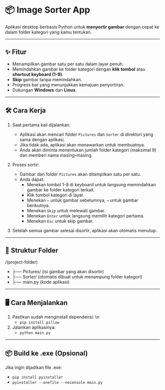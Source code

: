 # 📦 Image Sorter App

Aplikasi desktop berbasis Python untuk **menyortir gambar** dengan cepat ke dalam folder kategori yang kamu tentukan.

---

## ✨ Fitur
- Menampilkan gambar satu per satu dalam layar penuh.
- Memindahkan gambar ke folder kategori dengan **klik tombol** atau **shortcut keyboard (1-9)**.
- **Skip** gambar tanpa memindahkan.
- Progress bar yang menunjukkan kemajuan penyortiran.
- Dukungan **Windows** dan **Linux**.

---

## 🛠️ Cara Kerja
1. Saat pertama kali dijalankan:
   - Aplikasi akan mencari folder `Pictures` dan `Sorter` di direktori yang sama dengan aplikasi.
   - Jika tidak ada, aplikasi akan menawarkan untuk membuatnya.
   - Anda akan diminta menentukan jumlah folder kategori (maksimal 9) dan memberi nama masing-masing.

2. Proses sortir:
   - Gambar dari folder `Pictures` akan ditampilkan satu per satu.
   - Anda dapat:
     - Menekan tombol 1-9 di keyboard untuk langsung memindahkan gambar ke folder kategori terkait.
     - Klik tombol kategori di layar.
     - Menekan `←` untuk gambar sebelumnya, `→` untuk gambar berikutnya.
     - Menekan `Skip` untuk melewati gambar.
     - Menekan `Enter` untuk langsung memilih kategori pertama.
     - Menekan `Esc` untuk skip gambar.

3. Setelah semua gambar selesai disortir, aplikasi akan otomatis menutup.

---

## 📂 Struktur Folder
/(project-folder) 
- ├── Pictures/ (isi gambar yang akan disortir) 
- ├── Sorter/ (otomatis dibuat untuk menampung folder kategori) 
- ├── main.py (kode aplikasi)

---

## 🖥️ Cara Menjalankan
1. Pastikan sudah menginstall dependensi: \n
   - `pip install pillow`
2. Jalankan aplikasinya:
   - `python main.py`

---

## 📦 Build ke .exe (Opsional)
Jika ingin dijadikan file .exe:
- `pip install pyinstaller`
- `pyinstaller --onefile --noconsole main.py`
